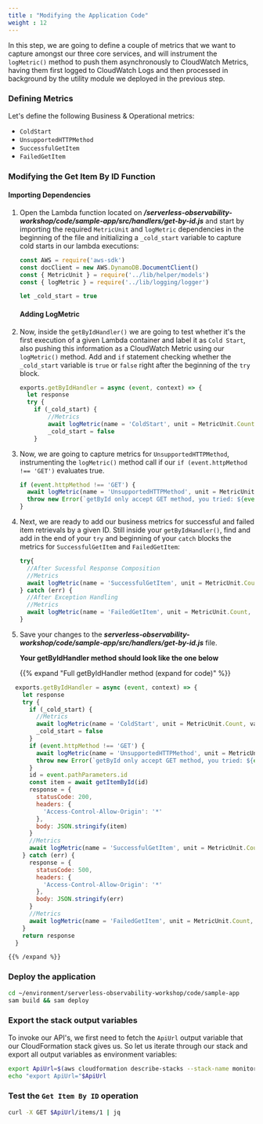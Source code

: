 ```yaml
---
title : "Modifying the Application Code"
weight : 12
---
```


In this step, we are going to define a couple of metrics that we want to capture amongst our three core services, and will instrument the `logMetric()` method to push them asynchronously to CloudWatch Metrics, having them first logged to CloudWatch Logs and then processed in background by the utility module we deployed in the previous step.

### Defining Metrics

Let's define the following Business & Operational metrics:
- `ColdStart`
- `UnsupportedHTTPMethod`
- `SuccessfulGetItem`
- `FailedGetItem`

### Modifying the Get Item By ID Function

#### Importing Dependencies

1. Open the Lambda function located on ***/serverless-observability-workshop/code/sample-app/src/handlers/get-by-id.js*** and start by importing the required `MetricUnit` and `logMetric` dependencies in the beginning of the file and initializing a `_cold_start` variable to capture cold starts in our lambda executions:

    ```javascript
    const AWS = require('aws-sdk')
    const docClient = new AWS.DynamoDB.DocumentClient()
    const { MetricUnit } = require('../lib/helper/models')
    const { logMetric } = require('../lib/logging/logger')

    let _cold_start = true

    ```

    #### Adding LogMetric 

1. Now, inside the `getByIdHandler()` we are going to test whether it's the first execution of a given Lambda container and label it as `Cold Start`, also pushing this information as a CloudWatch Metric using our `logMetric()` method. Add and `if` statement checking whether the `_cold_start` variable is `true` or `false` right after the beginning of the `try` block.

    ```javascript
    exports.getByIdHandler = async (event, context) => {
      let response
      try {
        if (_cold_start) {
            //Metrics
            await logMetric(name = 'ColdStart', unit = MetricUnit.Count, value = 1, { service: 'item_service', function_name: context.functionName })
            _cold_start = false
        }
    ```

1. Now, we are going to capture metrics for `UnsupportedHTTPMethod`, instrumenting the `logMetric()` method call if our `if (event.httpMethod !== 'GET')` evaluates true.

    ```javascript
    if (event.httpMethod !== 'GET') {
      await logMetric(name = 'UnsupportedHTTPMethod', unit = MetricUnit.Count, value = 1, { service: 'item_service', operation: 'get-by-id' })
      throw new Error(`getById only accept GET method, you tried: ${event.httpMethod}`)
    }
    ```

1. Next, we are ready to add our business metrics for successful and failed item retrievals by a given ID. Still inside your `getByIdHandler()`, find and add in the end of your `try` and beginning of your `catch` blocks the metrics for `SuccessfulGetItem` and `FailedGetItem`:

    ```javascript
    try{
      //After Sucessful Response Composition
      //Metrics
      await logMetric(name = 'SuccessfulGetItem', unit = MetricUnit.Count, value = 1, { service: 'item_service', operation: 'get-by-id' })
    } catch (err) {
      //After Exception Handling
      //Metrics
      await logMetric(name = 'FailedGetItem', unit = MetricUnit.Count, value = 1, { service: 'item_service', operation: 'get-by-id' })
    }
    ```

1. Save your changes to the ***serverless-observability-workshop/code/sample-app/src/handlers/get-by-id.js*** file.

    **Your getByIdHandler method should look like the one below**

    {{% expand "Full getByIdHandler method (expand for code)" %}}

  ```javascript
    exports.getByIdHandler = async (event, context) => {
      let response
      try {
        if (_cold_start) {
          //Metrics
          await logMetric(name = 'ColdStart', unit = MetricUnit.Count, value = 1, { service: 'item_service', function_name: context.functionName })
          _cold_start = false
        }
        if (event.httpMethod !== 'GET') {
          await logMetric(name = 'UnsupportedHTTPMethod', unit = MetricUnit.Count, value = 1, { service: 'item_service', operation: 'get-by-id' })
          throw new Error(`getById only accept GET method, you tried: ${event.httpMethod}`)
        }
        id = event.pathParameters.id
        const item = await getItemById(id)
        response = {
          statusCode: 200,
          headers: {
            'Access-Control-Allow-Origin': '*'
          },
          body: JSON.stringify(item)
        }
        //Metrics
        await logMetric(name = 'SuccessfulGetItem', unit = MetricUnit.Count, value = 1, { service: 'item_service', operation: 'get-by-id' })
      } catch (err) {
        response = {
          statusCode: 500,
          headers: {
            'Access-Control-Allow-Origin': '*'
          },
          body: JSON.stringify(err)
        }
        //Metrics
        await logMetric(name = 'FailedGetItem', unit = MetricUnit.Count, value = 1, { service: 'item_service', operation: 'get-by-id' })
      }
      return response
    }
  ```

    {{% /expand %}}


### Deploy the application

```sh
cd ~/environment/serverless-observability-workshop/code/sample-app
sam build && sam deploy
```

### Export the stack output variables

To invoke our API's, we first need to fetch the `ApiUrl` output variable that our CloudFormation stack gives us. So let us iterate through our stack and export all output variables as environment variables:

```sh
export ApiUrl=$(aws cloudformation describe-stacks --stack-name monitoring-app --output json | jq '.Stacks[].Outputs[] | select(.OutputKey=="ApiUrl") | .OutputValue' | sed -e 's/^"//'  -e 's/"$//')
echo "export ApiUrl="$ApiUrl
```

### Test the `Get Item By ID` operation

```sh
curl -X GET $ApiUrl/items/1 | jq
```
